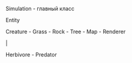 Simulation - главный класс

Entity

Creature - Grass - Rock - Tree - Map - Renderer

  |

Herbivore - Predator

